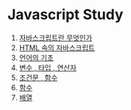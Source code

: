 # Javascript Study


  1. [자바스크립트란 무엇인가](https://github.com/Guide-Line/JavaScriptWebDevelopers/tree/master/1)
  1. [HTML 속의 자바스크립트](https://github.com/Guide-Line/JavaScriptWebDevelopers/tree/master/2)  
  1. [언어의 기초](https://github.com/Guide-Line/JavaScriptWebDevelopers/tree/master/3)
  1. [변수 , 타입 , 연산자](https://github.com/Guide-Line/JavaScriptWebDevelopers/tree/master/4)
  1. [조건문 , 함수](https://github.com/Guide-Line/JavaScriptWebDevelopers/tree/master/5)
  1. [함수](https://github.com/Guide-Line/JavaScriptWebDevelopers/tree/master/6)
  1. [배열](https://github.com/Guide-Line/JavaScriptWebDevelopers/tree/master/6-1)
  <!--1. [변수와 스코프 , 메모리](https://github.com/Guide-Line/JavaScriptWebDevelopers/tree/master/7)-->
  <!--1. [참조 타입](https://github.com/Guide-Line/JavaScriptWebDevelopers/tree/master/8)-->
  
        